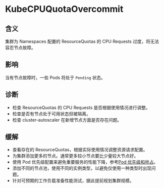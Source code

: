 
# KubeCPUQuotaOvercommit

## 含义


集群为 Namespaces 配置的 ResourceQuotas 的 CPU Requests 过度，将无法容忍节点故障。

## 影响

当有节点故障时，一些 Pods 将处于 `Pending` 状态。

## 诊断

- 检查 ResourceQuotas 的 CPU Requests 是否根据使用情况进行调整。
- 检查是否有节点处于可用状态但被隔离。
- 检查 cluster-autoscaler 在新增节点方面是否存在问题。

## 缓解

- 查看存在的 ResourceQuotas，根据实际使用情况调整资源请求配置。
- 为集群添加更多的节点。通常更多较小节点要比少量较大节点好。
- 使用 Pod 优先级配置来避免重要服务的性能下降，参考[Pod 优先级和抢占](https://kubernetes.io/zh-cn/docs/concepts/scheduling-eviction/pod-priority-preemption/)。
- 添加不同的节点池，使用不同的实例类型，以避免仅使用一种类型时出现问题。
- 针对可预期的工作负载准备性能测试，据此提前规划集群规模。